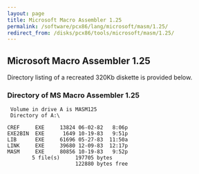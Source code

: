 ```yaml
---
layout: page
title: Microsoft Macro Assembler 1.25
permalink: /software/pcx86/lang/microsoft/masm/1.25/
redirect_from: /disks/pcx86/tools/microsoft/masm/1.25/
---
```


Microsoft Macro Assembler 1.25
------------------------------

Directory listing of a recreated 320Kb diskette is provided below.

### Directory of MS Macro Assembler 1.25

	 Volume in drive A is MASM125    
	 Directory of A:\

	CREF     EXE     13824 06-02-82   8:06p
	EXE2BIN  EXE      1649 10-19-83   9:51p
	LIB      EXE     61696 05-27-83  11:50a
	LINK     EXE     39680 12-09-83  12:17p
	MASM     EXE     80856 10-19-83   9:52p
	        5 file(s)     197705 bytes
	                      122880 bytes free
